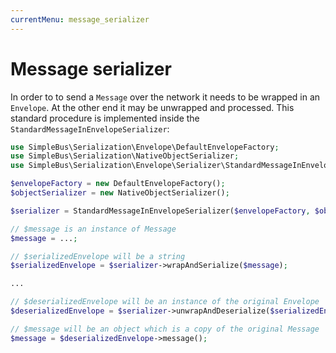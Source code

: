 ```yaml
---
currentMenu: message_serializer
---
```


# Message serializer

In order to to send a `Message` over the network it needs to be wrapped in an `Envelope`. At the other end it may be
unwrapped and processed. This standard procedure is implemented inside the `StandardMessageInEnvelopeSerializer`:

```php
use SimpleBus\Serialization\Envelope\DefaultEnvelopeFactory;
use SimpleBus\Serialization\NativeObjectSerializer;
use SimpleBus\Serialization\Envelope\Serializer\StandardMessageInEnvelopeSerializer;

$envelopeFactory = new DefaultEnvelopeFactory();
$objectSerializer = new NativeObjectSerializer();

$serializer = StandardMessageInEnvelopeSerializer($envelopeFactory, $objectSerializer);

// $message is an instance of Message
$message = ...;

// $serializedEnvelope will be a string
$serializedEnvelope = $serializer->wrapAndSerialize($message);

...

// $deserializedEnvelope will be an instance of the original Envelope
$deserializedEnvelope = $serializer->unwrapAndDeserialize($serializedEnvelope);

// $message will be an object which is a copy of the original Message
$message = $deserializedEnvelope->message();
```
